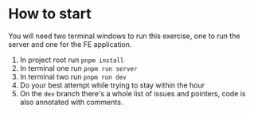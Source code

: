 # How to start

You will need two terminal windows to run this exercise, one to run the server and one for the FE application.

1. In project root run `pnpm install`
2. In terminal one run `pnpm run server`
3. In terminal two run `pnpm run dev`
4. Do your best attempt while trying to stay within the hour
5. On the `dev` branch there's a whole list of issues and pointers, code is also annotated with comments.
